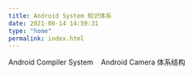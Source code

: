 ```yaml
---
title: Android System 知识体系
date: 2021-06-14 14:59:31
type: "home"
permalink: index.html
---
```


<head>
    <meata charset="UTF-8">
    <title>Android系统知识体系</title>
</head><body></body>

<p><a href="https://ljw-luojianwei.github.io/2021/06/15/Android-Q-编译原理之零-序言" style="text-decoration:none">Android Compiler System</a>&nbsp&nbsp&nbsp&nbsp<a href="https://ljw-luojianwei.github.io/2021/06/11/Android-Camera-体系结构之一-序言" style="text-decoration:none">Android Camera 体系结构</a>
</p>





